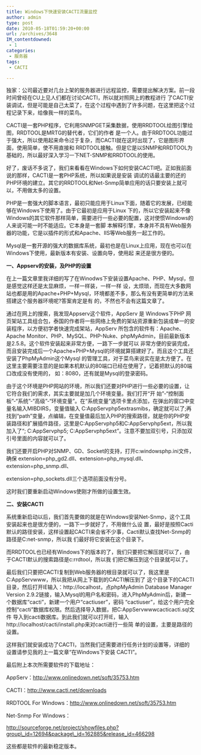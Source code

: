 ```yaml
---
title: Windows下快速安装CACTI流量监控
author: admin
type: post
date: 2010-05-18T01:59:20+00:00
url: /archives/3648
IM_contentdowned:
 - 1
categories:
 - 服务器
tags:
 - CACTI

---
```

独家：公司最近要对几台上架的服务器进行远程监控，需要提出解决方案。前一段时间曾经在CU上见人们都在讨论CACTI，所以就对照网上的教程进行 了CACTI安装调试，但是可能是自己太菜了，在这个过程中遇到了许多问题，在这里把这个过程记录下来，给像我一样的菜鸟。

CACTI是一套PHP程序，它利用SNMPGET采集数据，使用RRDTOOL绘图引擎绘图，RRDTOOL是MRTG的替代者，它们的作者 是一个人。由于RRDTOOL功能过于强大，所以使用起来命令过于复杂，而CACTI就在这时出现了，它是图形界面，使用简单，使不用直接和 RRDTOOL接触。但是它是以SNMP和RRDTOOL为基础的，所以最好深入学习一下NET-SNMP和RRDTOOL的使用。

好了，废话不多说了，我们来看看在Windows下如何安装CACTI吧。正如我前面说的那样，CACTI是一套PHP系统，所以如果说是安装 调试的话最主要的还的PHP环境的建立。其它的RRDTOOL和Net-Snmp简单应用的话只要安装上就可以，不用做太多的设置。

PHP是一套强大的脚本语言，最初只能应用于Linux下面，随着它的发展，已经能够在Windows下使用了。由于它最初是应用于Linux 下的，所以它安装起来不像Windows的其它软件那样简单，需要进行一些必要的配置，这对使惯Windows的人来说可能一时不能适应。它本身是一套脚 本解释引擎，本身并不具有Web服务器的功能，它是以插件的形式和Apache、IIS等Web服务一起工作的。

Mysql是一套开源的强大的数据库系统，最初也是在Linux上应用，现在也可以在Windows下使用，最新版本有安装、设置向导，使用起 来还是很方便的。

**一、Appserv的安装，及PHP的设置**

在上一篇文章里我详细的写了在Winodws下安装设置Apache、PHP、Mysql，但是感觉这样还是太显麻烦，一样一样装，一样一样 设，太烦琐，而现在大多数网站也都是用的Apache+PHP+Mysql，环境都差不多，那么有没有更简单的方法来搭建这个服务器环境呢?答案肯定是有 的，不然也不会有这篇文章了。

通过在网上的搜索，我发现Appserv这个软件，AppServ 是 Windows下PHP 网页架站工具组合包，泰国的作者将一些网络上免费的架站资源重新包装成单一的安装程序，以方便初学者快速完成架站，AppServ 所包含的软件有：Apache、Apache Monitor、PHP、MySQL、PHP-Nuke、phpMyAdmin，目前最新版本是2.5.8。这个软件安装起来非常方便，一路下一步就可以 非常方便的安装完成，而且安装完成后一个Apache+PHP+Mysql的环境就算搭建好了。而且这个工具还安装了PhpMyAdmin这个Mysql 的管理工具，对于菜鸟来说实在是太方便了。在这里主要需要注意的是如果本机默认的80端口已经在使用了，记着把默认的80端口改成没有使用的， 如：8080，还有就是Mysql的登录密码。

由于这个环境是PHP网站的环境，所以我们还要对PHP进行一些必要的设置，让它符合我们的需求，其实主要就是加几个环境变量。我们打开“开 始”-“控制面板”-“系统”-“高级”-“环境变量”。在“系统变量”选项卡里点添加，在弹出的窗口中变量名输入MIBDIRS，变量值输入 C:AppServphp5extrasmibs，确定就可以了;再找到“path”变量，点编辑，在变量值最后加入PHP的搜索路径，就是你的PHP安 装路径和扩展插件路径，这里是C:AppServphp5和C:AppServphp5ext，所以我加入了“; C:AppServphp5; C:AppServphp5ext”。注意不要加双引号，只添加双引号里面的内容就可以了。

我们还要开启PHP对SNMP、GD、Socket的支持，打开c:windowsphp.ini文件，确保 extension=php\_gd2.dll、extension=php\_mysql.dll、 extension=php_snmp.dll、

extension=php_sockets.dll三个选项前面没有分号。

这时我们要重新启动Windows使刚才所做的设置生效。

 **二、安装CACTI**

系统重新启动以后，我们首先要做的就是在Windows安装Net-Snmp，这个工具安装起来也是很方便的，一路下一步就好了，不用做什么设 置，最好是按照Cacti默认的路径安装，这样设置起CACTI来会省不少事，Cacti默认查找Net-Snmp的路径是C:net-snmp，所以我 们最好将它安装在这个目录下。

而RRDTOOL也已经有Windows下的版本的了，我们只要把它解压就可以了，由于CACTI默认的搜索路径是c:rrdtool，所以我 们把它解压到这个目录就可以了。

最后我们只要把CACTI复制到Web服务器的根目录就可以了，我这里是C:AppServwww，所以我把从网上下载到的CACTI解压到了 这个目录下的CACTI目录，然后打开IE输入：http://localhost，点phpMyAdmin Database Manager Version 2.9.2链接，输入Mysql的用户名和密码，进入PhpMyAdmin后，新建一个数据库“cacti”，新建一个用户“cactiuser”，密码 “cactiuser”，给这个用户完全控制“cacti”数据库权限。然后选择导入数据，把C:AppServwwwcacticacti.sql文件 导入到cacti数据库。到此我们就可以打开IE，输入http://localhost/cacti/install.php来对cacti进行一些简 单的设置，主要是路径的设置。

这样我们就安装成功了CACTI，当然我们还需要进行任务计划的设置等，详细的设置请参见我的上一篇文章“在Windows下安装 CACTI”。

最后附上本次所需要软件的下载地址：

AppServ：http://www.onlinedown.net/soft/35753.htm

CACTI：http://www.cacti.net/downloads

RRDTOOL For Windows：http://www.onlinedown.net/soft/35753.htm

Net-Snmp For Windows：

http://sourceforge.net/project/showfiles.php?group\_id=12694&package\_id=162885&release_id=466298

这些都是软件的最新稳定版本。